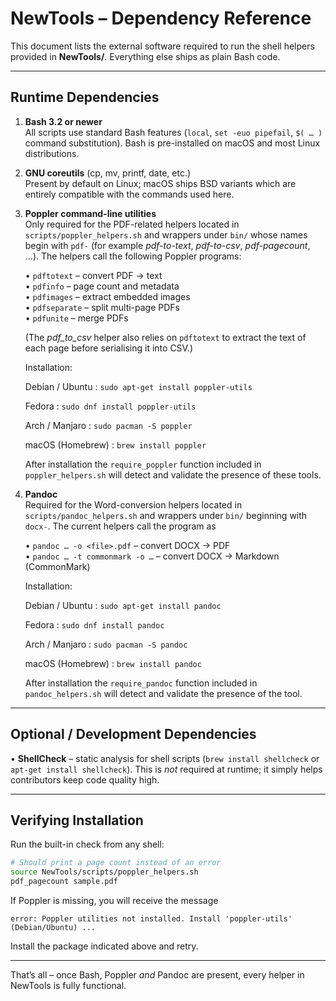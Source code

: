 # NewTools – Dependency Reference

This document lists the external software required to run the shell helpers
provided in **NewTools/**.  Everything else ships as plain Bash code.

-------------------------------------------------------------------------------
Runtime Dependencies
-------------------------------------------------------------------------------

1. **Bash 3.2 or newer**  
   All scripts use standard Bash features (`local`, `set -euo pipefail`,
   `$( … )` command substitution).  Bash is pre-installed on macOS and most
   Linux distributions.

2. **GNU coreutils** (cp, mv, printf, date, etc.)  
   Present by default on Linux; macOS ships BSD variants which are entirely
   compatible with the commands used here.

3. **Poppler command-line utilities**  
   Only required for the PDF-related helpers located in
   `scripts/poppler_helpers.sh` and wrappers under `bin/` whose names begin
   with `pdf-` (for example *pdf-to-text*, *pdf-to-csv*, *pdf-pagecount*,
   …).  The helpers call the following Poppler programs:

   • `pdftotext`  – convert PDF → text  
   • `pdfinfo`    – page count and metadata  
   • `pdfimages`  – extract embedded images  
   • `pdfseparate` – split multi-page PDFs  
   • `pdfunite`   – merge PDFs

   (The *pdf_to_csv* helper also relies on `pdftotext` to extract the text
   of each page before serialising it into CSV.)

   Installation:

   Debian / Ubuntu      : `sudo apt-get install poppler-utils`

   Fedora               : `sudo dnf install poppler-utils`

   Arch / Manjaro       : `sudo pacman -S poppler`

   macOS (Homebrew)     : `brew install poppler`

   After installation the `require_poppler` function included in
   `poppler_helpers.sh` will detect and validate the presence of these tools.

4. **Pandoc**  
   Required for the Word-conversion helpers located in
   `scripts/pandoc_helpers.sh` and wrappers under `bin/` beginning with
   `docx-`.  The current helpers call the program as

   • `pandoc … -o <file>.pdf`       – convert DOCX → PDF  
   • `pandoc … -t commonmark -o …` – convert DOCX → Markdown (CommonMark)

   Installation:

   Debian / Ubuntu      : `sudo apt-get install pandoc`

   Fedora               : `sudo dnf install pandoc`

   Arch / Manjaro       : `sudo pacman -S pandoc`

   macOS (Homebrew)     : `brew install pandoc`

   After installation the `require_pandoc` function included in
   `pandoc_helpers.sh` will detect and validate the presence of the tool.

-------------------------------------------------------------------------------
Optional / Development Dependencies
-------------------------------------------------------------------------------

• **ShellCheck** – static analysis for shell scripts (`brew install
  shellcheck` or `apt-get install shellcheck`). This is *not* required at
  runtime; it simply helps contributors keep code quality high.

-------------------------------------------------------------------------------
Verifying Installation
-------------------------------------------------------------------------------

Run the built-in check from any shell:

```bash
# Should print a page count instead of an error
source NewTools/scripts/poppler_helpers.sh
pdf_pagecount sample.pdf
```

If Poppler is missing, you will receive the message

```
error: Poppler utilities not installed. Install 'poppler-utils' (Debian/Ubuntu) ...
```

Install the package indicated above and retry.

-------------------------------------------------------------------------------
That’s all – once Bash, Poppler *and* Pandoc are present, every helper in
NewTools is fully functional.

